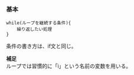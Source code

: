 ### 基本
    while(ループを継続する条件){
        繰り返したい処理
    }

条件の書き方は、if文と同じ。

**補足**  
ループでは習慣的に「i」という名前の変数を用いる。
